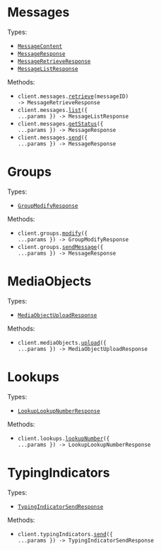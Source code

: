 # Messages

Types:

- <code><a href="./src/resources/messages.ts">MessageContent</a></code>
- <code><a href="./src/resources/messages.ts">MessageResponse</a></code>
- <code><a href="./src/resources/messages.ts">MessageRetrieveResponse</a></code>
- <code><a href="./src/resources/messages.ts">MessageListResponse</a></code>

Methods:

- <code title="get /api/v2/messages/{message_id}">client.messages.<a href="./src/resources/messages.ts">retrieve</a>(messageID) -> MessageRetrieveResponse</code>
- <code title="get /api/v2/messages">client.messages.<a href="./src/resources/messages.ts">list</a>({ ...params }) -> MessageListResponse</code>
- <code title="get /api/status">client.messages.<a href="./src/resources/messages.ts">getStatus</a>({ ...params }) -> MessageResponse</code>
- <code title="post /api/send-message">client.messages.<a href="./src/resources/messages.ts">send</a>({ ...params }) -> MessageResponse</code>

# Groups

Types:

- <code><a href="./src/resources/groups.ts">GroupModifyResponse</a></code>

Methods:

- <code title="post /api/modify-group">client.groups.<a href="./src/resources/groups.ts">modify</a>({ ...params }) -> GroupModifyResponse</code>
- <code title="post /api/send-group-message">client.groups.<a href="./src/resources/groups.ts">sendMessage</a>({ ...params }) -> MessageResponse</code>

# MediaObjects

Types:

- <code><a href="./src/resources/media-objects.ts">MediaObjectUploadResponse</a></code>

Methods:

- <code title="post /api/upload-media-object">client.mediaObjects.<a href="./src/resources/media-objects.ts">upload</a>({ ...params }) -> MediaObjectUploadResponse</code>

# Lookups

Types:

- <code><a href="./src/resources/lookups.ts">LookupLookupNumberResponse</a></code>

Methods:

- <code title="get /api/evaluate-service">client.lookups.<a href="./src/resources/lookups.ts">lookupNumber</a>({ ...params }) -> LookupLookupNumberResponse</code>

# TypingIndicators

Types:

- <code><a href="./src/resources/typing-indicators.ts">TypingIndicatorSendResponse</a></code>

Methods:

- <code title="post /api/send-typing-indicator">client.typingIndicators.<a href="./src/resources/typing-indicators.ts">send</a>({ ...params }) -> TypingIndicatorSendResponse</code>
